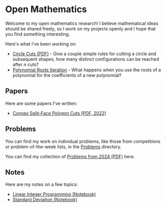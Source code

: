 # Open Mathematics

Welcome to my open mathematics research! I believe mathematical ideas should be shared freely, so I work on my projects openly and I hope that you find something interesting.

Here's what I've been working on:

<!--
[test](./stuff) 
-->

* [Circle Cuts (PDF)](./papers/circle_cuts/cuts.pdf) - Give a couple simple rules for cutting a circle and subsequent shapes, how many distinct configurations can be reached after $n$ cuts?
* [Polynomial Roots Iteration](./research/polynomial_roots/README.md) - What happens when you use the roots of a polynomial for the coefficients of a new polynomial?

## Papers

Here are some papers I've written:

* [Convex Split-Face Polygon Cuts (PDF, 2022)](./papers/convex_split_face_polygon_cuts/csfpc.pdf)

## Problems

You can find my work on individual problems, like those from competitions or problem-of-the-week lists, in the [Problems](./problems/README.md) directory.

You can find my collection of [Problems from 2024 (PDF)](./problems/phobosdream/probs.pdf) here.

## Notes

Here are my notes on a few topics:

* [Linear Integer Programming (Notebook)](./notes/linear_integer_programming.ipynb)
* [Standard Deviation (Notebook)](./notes/standard_deviation.ipynb)
